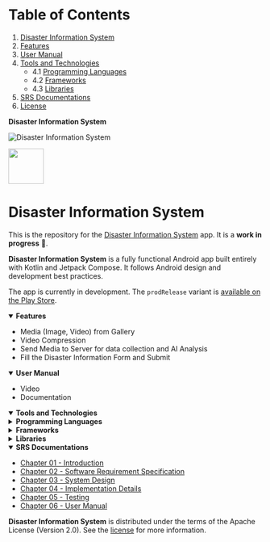 
# Table of Contents

1. [Disaster Information System](#disaster-information-system)
2. [Features](#features)
3. [User Manual](#user-manual)
4. [Tools and Technologies](#tools-and-technologies)
    - 4.1 [Programming Languages](#programming-languages)
    - 4.2 [Frameworks](#frameworks)
    - 4.3 [Libraries](#libraries)
5. [SRS Documentations](#srs-documentations)
6. [License](#license)



  <summary><strong>Disaster Information System</strong></summary>

![Disaster Information System](docs/images/nia-splash.jpg "Disaster Information System")

  <a href="https://play.google.com/store/apps/details?id=com.google.samples.apps.nowinandroid">
    <img src="https://play.google.com/intl/en_us/badges/static/images/badges/en_badge_web_generic.png" height="70">
  </a>

# Disaster Information System
This is the repository for the [Disaster Information System](https://developer.android.com/series/now-in-android) app. It is a **work in progress** 🚧.

**Disaster Information System** is a fully functional Android app built entirely with Kotlin and Jetpack Compose. It follows Android design and development best practices.

The app is currently in development. The `prodRelease` variant is [available on the Play Store](https://play.google.com/store/apps/details?id=com.google.samples.apps.nowinandroid).

<!-- New section -->
<!-- New section -->

<details open> <summary><strong>Features</strong></summary>

- Media (Image, Video) from Gallery
- Video Compression
- Send Media to Server for data collection and AI Analysis
- Fill the Disaster Information Form and Submit

</details>


<!-- New section -->
<!-- New section -->

<details open> <summary><strong>User Manual</strong></summary>

- Video
- Documentation

 </details>



<!-- New section -->
<!-- New section -->

<details open> <summary><strong>Tools and Technologies</strong></summary>

<details> <summary><strong>Programming Languages</strong></summary>

- **Kotlin**:
    - Used for development and Gradle build scripts.

</details>

<details> <summary><strong>Frameworks</strong></summary>

- **Android SDK**
- **Google Map SDK**
- **Jetpack Compose and Compose**
- **Kotlin Multiplatform**

</details>

<details> <summary><strong>Libraries</strong></summary>

- **WorkManager**:
    - Utilized for long-running background tasks, such as sending media in the background and media size compression.
- **Accompanist**:
    - Handles permissions management, including location access and notification permissions.
- **Navigation component**:
    - Manages navigation within Jetpack Compose on the Android platform.
- **Ktor Client** and **OKHttp**:
    - Integrated for communication with REST APIs.
- **Material 3 Design system**:
    - Enhances the UI aesthetics.
- **Android Studio** (using Gradle as the Build System)

</details> </details>

<!-- New section -->
<!-- New section -->
<details open>
  <summary><strong>SRS Documentations</strong></summary>

- [Chapter 01 - Introduction]()
- [Chapter 02 - Software Requirement Specification]()
- [Chapter 03 - System Design]()
- [Chapter 04 - Implementation Details]()
- [Chapter 05 - Testing]()
- [Chapter 06 - User Manual]()
</details>
<!-- New section -->
<!-- New section -->

**Disaster Information System** is distributed under the terms of the Apache License (Version 2.0). See the [license](LICENSE) for more information.
